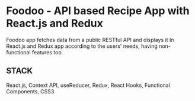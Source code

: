 # Foodoo - API based Recipe App with React.js and Redux

Foodoo app fetches data from a public RESTful API and displays it
In React.js and Redux app according to the users' needs, having
non-functional features too.

## STACK

React.js, Context API, useReducer, Redux, React Hooks, Functional Components, CSS3
